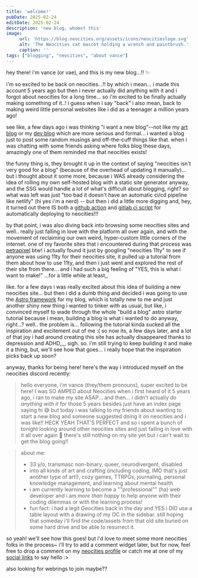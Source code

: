 ```yaml
---
title: 'welcome!'
pubDate: 2025-02-24
editDate: 2025-02-24
description: 'new blog, whomst this'
image:
     url: 'https://blog.neocities.org/assets/icons/neocitieslogo.svg'
     alt: 'The Neocities cat mascot holding a wrench and paintbrush.'
     caption: ''
tags: ["blogging", "neocities", "about vance"]
---
```


hey there! i'm vance (or vae), and this is my new blog...!! ✨

i'm so excited to be back on neocities...!! by which i mean... i made this account 5 years ago but then i never actually did anything with it and i forgot about neocities for a long time... so i'm excited to be finally actually making something of it..! i guess when i say "back" i also mean, back to making weird little personal websites like i did as a teenager a million years ago!

see like, a few days ago i was thinking "i want a new blog"--not like my [art blog](https://blog.caesiumtea.com/) or my [dev blog](https://dev.to/caesiumtea/) which are more serious and formal... i wanted a blog just to post some random musings and off-the-cuff things like that. when i was chatting with some friends asking where folks blog these days, amazingly one of them reminded me that neocities exists! 

the funny thing is, they brought it up in the context of saying "neocities isn't very good for a blog" (because of the overhead of updating it manually)... but i thought about it some more, because i WAS already considering the idea of rolling my own self-hosted blog with a static site generator anyway, and the SSG would handle a lot of what's difficult about blogging, right? so what was left was just "too bad it doesn't have an automatic ci/cd pipeline like netlify" (hi yes i'm a nerd) -- but then i did a little more digging and, hey, it turned out there IS both a [github action](https://github.com/marketplace/actions/deploy-to-neocities) and [gitlab ci script](https://gitlab.com/pages/neocities) for automatically deploying to neocities!!! 

by that point, i was also diving back into browsing some neocities sites and well.. really just falling in love with the platform all over again, and with the movement of reclaiming our own weird, hyper-custom little corners of the internet. one of my favorite sites that i encountered during that process was [petrapixel](https://petrapixel.neocities.org/) btw! i actually found it just by googling "neocities 11ty" to see if anyone was using 11ty for their neocities site, it pulled up a tutorial from them about how to use 11ty, and then i just went and explored the rest of their site from there... and i had such a big feeling of "YES, this is what i want to make!" ...for a little while at least,,

like. for a few days i was really excited about this idea of building a new neocities site... but then i did a dumb thing and decided i was going to use the [Astro framework](https://astro.build/) for my blog, which is totally new to me and just another shiny new thing i wanted to tinker with as usual, but like, i convinced myself to wade through the whole "build a blog" astro starter tutorial because i mean, building a blog is what i wanted to do anyway, right...? well.. the problem is... following the tutorial kinda sucked all the inspiration and excitement out of me :( so now its, a few days later, and a lot of that joy i had around creating this site has actually disappeared thanks to depression and ADHD,,,, sigh. so. i'm still trying to keep building it and make it a thing, but, we'll see how that goes... i really hope that the inspiration picks back up soon?

anyway, thanks for being here! here's the way i introduced myself on the neocities discord recently:

> hello everyone, i'm vance (they/them pronouns), super excited to be here! I was SO AMPED about Neocities when i first heard of it 5 years ago, i ran to make my site ASAP... and then... i didn't actually *do anything with it* for those 5 years besides just have an index page saying hi 😅 but today i was talking to my friends about wanting to start a new blog and someone suggested doing it on neocities and i was like!! HECK YEAH THAT'S PERFECT and so i spent a bunch of tonight looking around other neocities sites and just falling in love with it all over again 💜 there's still nothing on my site yet but i can't wait to get the blog going!!

> about me:
> - 33 y/o, transmasc non-binary, queer, neurodivergent, disabled
> - into all kinds of art and crafting (including coding, IMO that's just another type of art!), cozy games, TTRPGs, journaling, personal knowledge management, and learning about mental health 
> - i am currently learning to become a ""professional"" (ha) web developer and i am *more than happy* to help anyone with their coding dilemmas or with the learning process!
> - fun fact: i had a legit Geocities back in the day and YES i DID use a table layout with a drawing of my OC in the sidebar. still hoping that someday i'll find the code/assets from that old site buried on some hard drive and be able to resurrect it. 

so yeah! we'll see how this goes! but i'd love to meet some more neocities folks in the process~ i'll try to add a comment widget later, but for now, feel free to drop a comment on my [neocities profile](https://neocities.org/site/entropically) or catch me at one of my [social links](https://caesium.carrd.co/) to say hello :> 

also looking for webrings to join maybe??